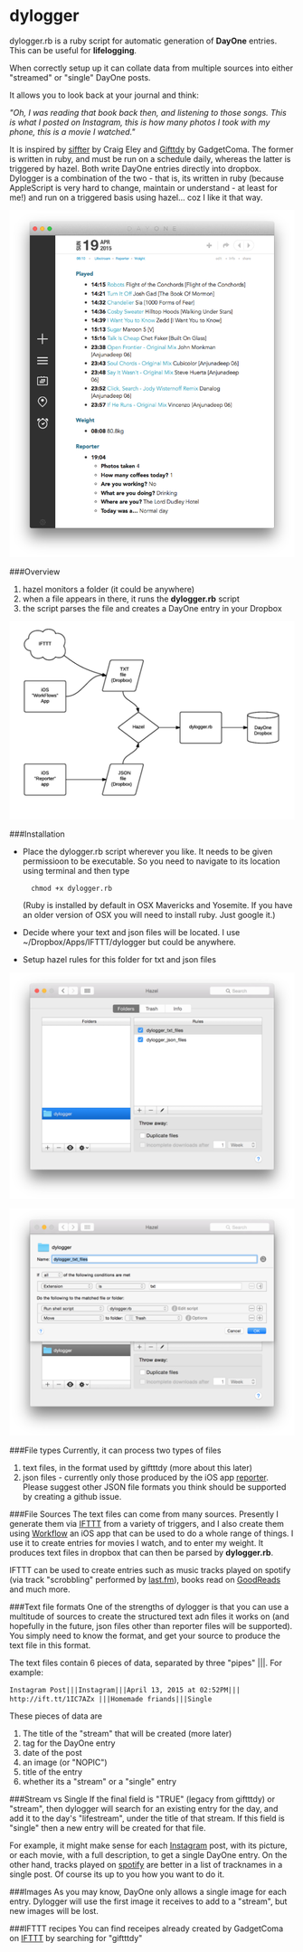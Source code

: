 # dylogger


dylogger.rb is a ruby script for automatic generation of **DayOne** entries. This can be useful for **lifelogging**.

When correctly setup up it can collate data from multiple sources into either "streamed" or "single" DayOne posts.

It allows you to look back at your journal and think:

 *"Oh, I was reading that book back then, and listening to those songs. This is what I posted on Instagram, this is how many photos I took with my phone, this is a movie I watched."*

It is inspired by [siffter](http://craigeley.com/01-07-2014/sifttter-an-ifttt-to-day-one-logger/) by Craig Eley and [Gifttdy](http://giftttdy.gadgetcoma.com) by GadgetComa. The former is written in ruby, and must be run on a schedule daily, whereas the latter is triggered by hazel. Both write DayOne entries directly into dropbox. Dylogger is a combination of the two - that is, its written in ruby (because AppleScript is very hard to change, maintain or understand - at least for me!) and run on a triggered basis using hazel... coz I like it that way.

![](/images/ss_dayone.png)


###Overview
1. hazel monitors a folder (it could be anywhere)
2. when a file appears in there, it runs the **dylogger.rb** script
3. the script parses the file and creates a DayOne entry in your Dropbox

![](/images/dylogger_flow.png)

###Installation
* Place the dylogger.rb script wherever you like. It needs to be given permissioon to be executable. So you need to navigate to its location using terminal and then type
    
        chmod +x dylogger.rb

    (Ruby is installed by default in OSX Mavericks and Yosemite. If you have an older version of OSX you will need to install ruby. Just google it.)
* Decide where your text and json files will be located. I use ~/Dropbox/Apps/IFTTT/dylogger but could be anywhere.
* Setup hazel rules for this folder for txt and json files

![](/images/ss_hazel_1.png)

![](/images/ss_hazel_2.png)

###File types
Currently, it can process two types of files

1. text files, in the format used by giftttdy (more about this later)
2. json files - currently only those produced by the iOS app [reporter](http://reporterapp.com). Please suggest other JSON file formats you think should be supported by creating a github issue.

###File Sources
The text files can come from many sources. Presently I generate them via [IFTTT](http://ifttt.com) from a variety of triggers, and I also create them using [Workflow](http://workflowapp.com) an iOS app that can be used to do a whole range of things. I use it to create entries for movies I watch, and to enter my weight. It produces text files in dropbox that can then be parsed by **dylogger.rb**.

IFTTT can be used to create entries such as music tracks played on spotify (via track "scrobbling" performed by [last.fm](http://last.fm)), books read on [GoodReads](http://goodreads.com) and much more.

###Text file formats
One of the strengths of dylogger is that you can use a multitude of sources to create the structured text adn files it works on (and hopefully in the future, json files other than reporter files will be supported). You simply need to know the format, and get your source to produce the text file in this format.

The text files contain 6 pieces of data, separated by three "pipes" |||. For example:

    Instagram Post|||Instagram|||April 13, 2015 at 02:52PM||| http://ift.tt/1IC7AZx |||Homemade friands|||Single

These pieces of data are

1. The title of the "stream" that will be created (more later)
2. tag for the DayOne entry
3. date of the post
4. an image (or "NOPIC")
5. title of the entry
6. whether its a "stream" or a "single" entry

###Stream vs Single
If the final field is "TRUE" (legacy from giftttdy) or "stream", then dylogger will search for an existing entry for the day, and add it to the day's "lifestream", under the title of that stream. If this field is "single" then a new entry will be created for that file.

For example, it might make sense for each [Instagram](http://instagram.com) post, with its picture, or each movie, with a full description, to get a single DayOne entry. On the other hand, tracks played on [spotify](http://spotify.com) are better in a list of tracknames in a single post. Of course its up to you how you want to do it. 

###Images
As you may know, DayOne only allows a single image for each entry. Dylogger will use the first image it receives to add to a "stream", but new images will be lost.

###IFTTT recipes
You can find receipes already created by GadgetComa on [IFTTT](https://ifttt.com/recipes/search?q=giftttdy&ac=false) by searching for "giftttdy"
